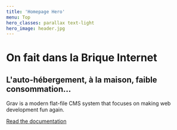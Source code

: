 ```yaml
---
title: 'Homepage Hero'
menu: Top
hero_classes: parallax text-light
hero_image: header.jpg
---
```


# On fait dans la Brique Internet
## L'auto-hébergement, à la maison, faible consommation…

Grav is a modern flat-file CMS system that focuses on making web development fun again.

[Read the documentation](https://learn.getgrav.org?classes=btn,btn-primary,btn-lg&target=_blank)





